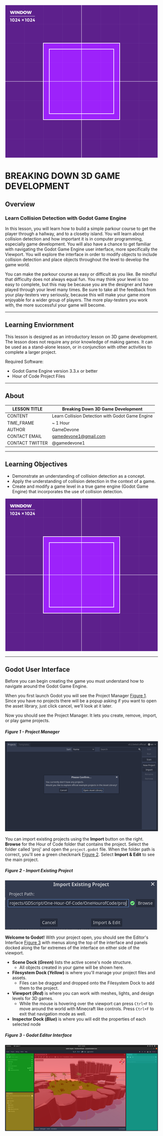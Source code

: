 ![](Figures/default.png)
# BREAKING DOWN 3D GAME DEVELOPMENT
## Overview
### Learn Collision Detection with Godot Game Engine
In this lesson, you will learn how to build a simple parkour course to get the player through a hallway, and to a closeby island. You will learn about collision detection and how important it is in computer programming, especially game development. You will also have a chance to get familiar with navigating the Godot Game Engine user interface, more specifically the Viewport. You will explore the interface in order to modify objects to include collision detection and place objects throughout the level to develop the game world.

You can make the parkour course as easy or difficult as you like. Be mindful that difficulty does not always equal fun. You may think your level is too easy to complete, but this may be because you are the designer and have played through your level many times. Be sure to take all the feedback from your play-testers very seriously, because this will make your game more enjoyable for a wider group of players. The more play-testers you work with, the more successful your game will become.

---
## Learning Enviornment
This lesson is designed as an introductory lesson on 3D game development. The lesson does not require any prior knowledge of making games. It can be used as a stand-alone lesson, or in conjunction with other activities to complete a larger project.

Required Software:
 - Godot Game Engine version 3.3.x or better
 - Hour of Code Project Files

---
## About
| LESSON TITLE    | Breaking Down 3D Game Development                |
|-----------------|--------------------------------------------------|
| CONTENT         | Learn Collision Detection with Godot Game Engine |
| TIME_FRAME      |    ~ 1 Hour                                      |
| AUTHOR          | GameDevone                                       |
| CONTACT EMAIL   | gamedevone1@gmail.com                            |
| CONTACT TWITTER | @gamedevone1                                     |

---
## Learning Objectives
 - Demonstrate an understanding of collision detection as a concept.
 - Apply the understanding of collision detection in the context of a game.
 - Create and modify a game level in a true game engine (Godot Game Engine) that incorporates the use of collision detection.

![](Figures/default.png)

---
## Godot User Interface
Before you can begin creating the game you must understand how to navigate around the Godot Game Engine.

When you first launch Godot you will see the Project Manager [Figure 1](#figure-1---project-manager). Since you have no projects there will be a popup asking if you want to open the asset library, just click cancel, we'll look at it later. 

Now you should see the Project Manager. It lets you create, remove, import, or play game projects.

##### *Figure 1 - Project Manager*
![Figure 1 - Project Manager](Figures/Figure1.png)

You can import existing projects using the **Import** button on the right. **Browse** for the Hour of Code folder that contains the project. Select the folder called 'proj' and open the `project.godot` file. When the folder path is correct, you'll see a green checkmark [Figure 2](#figure-2---import-existing-project). Select **Import & Edit** to see the main project.

##### *Figure 2 - Import Existing Project*
![Figure 2 - Import Existing Project](Figures/Figure2.png)

**Welcome to Godot!** With your project open, you should see the Editor's Interface [Figure 3](#figure-3---godot-editor-interface) with menus along the top of the interface and panels docked along the far extremes of the interface on either side of the viewport.
 - **Scene Dock (*Green*)** lists the active scene's node structure.
   - All objects created in your game will be shown here.
 - **Filesystem Dock (*Yellow*)**  is where you'll manage your project files and assets. 
   - Files can be dragged and dropped onto the Filesystem Dock to add them to the project.
 - **Viewport (*Red*)** is where you can work with meshes, lights, and design levels for 3D games.
   - While the mouse is hovering over the viewport can press `Ctrl+F` to move around the world with Minecraft like controls. Press `Ctrl+F` to exit that navigation mode as well.
 - **Inspector Dock (*Blue*)** is where you will edit the properties of each selected node

##### *Figure 3 - Godot Editor Interface*
![Figure 3 - Godot Editor Interface](Figures/Figure3.png)